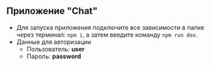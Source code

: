 ## Приложение "Chat"

* Для запуска приложения подключите все зависимости в папке через терминал: ```npm i```, а затем введите команду ```npm run dev```.
* Данные для авторизации
  - Пользователь: **user**
  - Пароль: **password**